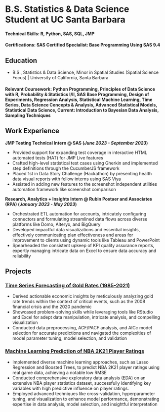# B.S. Statistics & Data Science Student at UC Santa Barbara

#### Technical Skills: R, Python, SAS, SQL, JMP
#### Certifications: SAS Certified Specialist: Base Programming Using SAS 9.4

## Education
-
  B.S., Statistics & Data Science, Minor in Spatial Studies (Spatial Science Focus) | University of California, Santa Barbara

#### Relevant Coursework: Python Programming, Principles of Data Science with R, Probability & Statistics I/II, SAS Base Programming, Design of Experiments, Regression Analysis, Statistical Machine Learning, Time Series, Data Science Concepts & Analysis, Advanced Statistical Models, Statistical Data Science, Current: Introduction to Bayesian Data Analysis, Sampling Techniques

## Work Experience
**JMP Testing Technical Intern @ SAS (_June 2023 - September 2023_)**
- Provided support for expanding test coverage in interactive HTML automated tests (HAT) for JMP Live features
- Crafted high-level statistical test cases using Gherkin and implemented step definitions through the CucumberJS framework
- Placed 1st in Data Story Challenge (Hackathon) by presenting health data visual reports with fellow interns using SAS Viya
- Assisted in adding new features to the screenshot independent utilities automation framework like screenshot comparison

**Research, Analytics + Insights Intern @ Rubin Postaer and Associates (RPA) (_January 2023 - May 2023_)**
- Orchestrated ETL automation for accounts, intricately configuring connectors and formulating streamlined data flows across diverse platforms like Domo, Alteryx, and BigQuery
- Developed impactful data visualizations and essential insights, effectively communicating plan effectiveness and areas for improvement to clients using dynamic tools like Tableau and PowerPoint
- Spearheaded the consistent upkeep of KPI quality assurance reports, expertly managing intricate data on Excel to ensure data accuracy and reliability

## Projects
### [Time Series Forecasting of Gold Rates (1985-2021)](https://github.com/beccs24/Time-Series/blob/main/Rebecca%20Chang-174%20final%20project.pdf)

- Derived actionable economic insights by meticulously analyzing gold rate trends within the context of critical events, such as the 2008 financial crisis and the 2020 pandemic
- Showcased problem-solving skills while leveraging tools like RStudio and Excel for adept data manipulation, intricate analysis, and compelling visualization
- Conducted data preprocessing, ACF/PACF analysis, and AICc model selection for accurate predictions and navigated the complexities of model parameter tuning, model selection, and validation


### [Machine Learning Prediction of NBA 2K21 Player Ratings](https://github.com/beccs24/Machine-Learning/blob/main/PSTAT-231-Final-Project.pdf)

- Implemented diverse machine learning approaches, such as Lasso Regression and Boosted Trees, to predict NBA 2K21 player ratings using real game data, achieving a notable low RMSE
- Conducted comprehensive exploratory data analysis (EDA) on an extensive NBA player statistics dataset, successfully identifying key variables with high predictive influence on player ratings.
- Employed advanced techniques like cross-validation, hyperparameter tuning, and visualization to enhance model performance, demonstrating expertise in data analysis, model selection, and insightful interpretation
